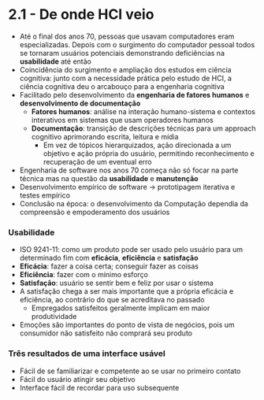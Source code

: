 # 2.1 - De onde HCI veio

* Até o final dos anos 70, pessoas que usavam computadores eram especializadas. Depois com o surgimento do computador pessoal todos se tornaram usuários potenciais demonstrando deficiências na **usabilidade** até então
* Coincidência do surgimento e ampliação dos estudos em ciência cognitiva: junto com a necessidade prática pelo estudo de HCI, a ciência cognitiva deu o arcabouço para a engenharia cognitiva
* Facilitado pelo desenvolvimento da **engenharia de fatores humanos** e **desenvolvimento de documentação**
  * **Fatores humanos**: análise na interação humano-sistema e contextos interativos em sistemas que usam operadores humanos
  * **Documentação**: transição de descrições técnicas para um approach cognitivo aprimorando escrita, leitura e mídia
    * Em vez de tópicos hierarquizados, ação direcionada a um objetivo e ação própria do usuário, permitindo reconhecimento e recuperação de um eventual erro
* Engenharia de software nos anos 70 começa não só focar na parte técnica mas na questão da **usabilidade** e **manutenção**
* Desenvolvimento empírico de software -> prototipagem iterativa e testes empírico
* Conclusão na época: o desenvolvimento da Computação dependia da compreensão e empoderamento dos usuários

### Usabilidade

* ISO 9241-11: como um produto pode ser usado pelo usuário para um determinado fim com **eficácia**, **eficiência** e **satisfação**
* **Eficácia**: fazer a coisa certa; conseguir fazer as coisas
* **Eficiência**: fazer com o mínimo esforço
* **Satisfação**: usuário se sentir bem e feliz por usar o sistema
* A satisfação chega a ser mais importante que a própria eficácia e eficiência, ao contrário do que se acreditava no passado
  * Empregados satisfeitos geralmente implicam em maior produtividade
* Emoções são importantes do ponto de vista de negócios, pois um consumidor não satisfeito não comprará seu produto

### Três resultados de uma interface usável

* Fácil de se familiarizar e competente ao se usar no primeiro contato
* Fácil do usuário atingir seu objetivo
* Interface fácil de recordar para uso subsequente